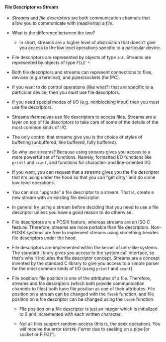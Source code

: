 #### File Descriptor vs Stream

- *Streams* and *file descriptors* are both communication channels that allow you to communicate with (read/write) a *file*.

- What is the difference between the two?
  - In short, streams are a higher level of abstraction that doesn't give you access to the low level operations specific to a particular device.

- File descriptors are represented by objects of type `int`. Streams are represented by objects of type `FILE *`.

- Both file descriptors and streams can represent connections to files, devices (e.g a terminal), and pipes/sockets (for IPC).

- If you want to do control operations (like what?) that are specific to a particular device, then you *must* use file descriptors.

- If you need special modes of I/O (e.g. nonblocking input) then you must use file descriptors.

- Streams *themselves* use file descriptors to access files. Streams are a layer *on top* of file descriptors to take care of some of the details of the most common kinds of I/O.

- The only control that streams give you is the choice of styles of buffering (unbuffered, line buffered, fully buffered).

- So why use streams? Because using streams gives you access to a more powerful set of functions. Namely, formatted I/O functions like `printf` and `scanf`, and functions for character- and line-oriented I/O.

- If you want, you can request that a streams gives you the file descriptor that it's using under the hood so that you can "get dirty" and do some low-level operations.

- You can also "upgrade" a file descriptor to a stream. That is, create a new stream with an existing file descriptor.

- In general try using a stream before deciding that you need to use a file descriptor unless you have a good reason to do otherwise.

- File descriptors are a POSIX feature, whereas streams are an ISO C feature. Therefore, streams are more portable than file descriptors. Non-POSIX systems are free to implement streams using something besides file descriptors under the hood.

- File descriptors are implemented within the kernel of unix-like systems. The standard library gives you access to the system call interface, so that's why it includes the file descriptor concept. Streams are a concept invented by the standard C library to give you access to a simple parser for the most common kinds of I/O (using `printf` and `scanf`).


- File position: file position is one of the attributes of a file. Therefore, streams and file descriptors (which both provide communication channels to files) both have file position as one of their attributes. File position on a stream can be changed with the `fseek` function, and file position on a file descriptor can be changed using the `lseek` function.

    - File position on a file descriptor is just an integer which is initialized to 0 and incremented with each written character.

    - Not all files support random-access (this is, the seek operation). You will receive the error `ESPIPE` ("error due to seeking on a pipe [or socket or FIFO]").
